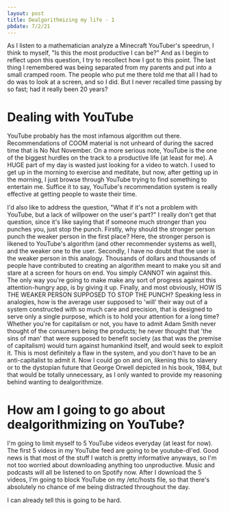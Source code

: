 ```yaml
---
layout: post
title: Dealgorithmizing my life - 1
pbdate: 7/2/21
---
```


As I listen to a mathematician analyze a Minecraft YouTuber's speedrun, I think to myself, "Is this the most productive I can be?" And as I begin to reflect upon this question, I try to recollect how I got to this point. The last thing I remembered was being separated from my parents and put into a small cramped room. The people who put me there told me that all I had to do was to look at a screen, and so I did. But I never recalled time passing by so fast; had it really been 20 years?

# Dealing with YouTube
YouTube probably has the most infamous algorithm out there. Recommendations of COOM material is not unheard of during the sacred time that is No Nut November. On a more serious note, YouTube is the one of the biggest hurdles on the track to a productive life (at least for me). A HUGE part of my day is wasted just looking for a video to watch. I used to get up in the morning to exercise and meditate, but now, after getting up in the morning, I just browse through YouTube trying to find something to entertain me. Suffice it to say, YouTube's recommendation system is really effective at getting people to waste their time. 

I'd also like to address the question, "What if it's not a problem with YouTube, but a lack of willpower on the user's part?" I really don't get that question, since it's like saying that if someone much stronger than you punches you, just stop the punch. Firstly, why should the stronger person punch the weaker person in the first place? Here, the stronger person is likened to YouTube's algorithm (and other recommender systems as well), and the weaker one to the user. Secondly, I have no doubt that the user is the weaker person in this analogy. Thousands of dollars and thousands of people have contributed to creating an algorithm meant to make you sit and stare at a screen for hours on end. You simply CANNOT win against this. The only way you're going to make make any sort of progress against this attention-hungry app, is by giving it up. Finally, and most obviously, HOW IS THE WEAKER PERSON SUPPOSED TO STOP THE PUNCH? Speaking less in analogies, how is the average user supposed to 'will' their way out of a system constructed with so much care and precision, that is designed to serve only a single purpose, which is to hold your attention for a long time? Whether you're for capitalism or not, you have to admit Adam Smith never thought of the consumers being the products; he never thought that 'the sins of man' that were supposed to benefit society (as that was the premise of capitalism) would turn against humankind itself, and would seek to exploit it. This is most definitely a flaw in the system, and you don't have to be an anti-capitalist to admit it. Now I could go on and on, likening this to slavery or to the dystopian future that George Orwell depicted in his book, 1984, but that would be totally unnecessary, as I only wanted to provide my reasoning behind wanting to dealgorithmize.

# How am I going to go about dealgorithmizing on YouTube?
I'm going to limit myself to 5 YouTube videos everyday (at least for now). The first 5 videos in my YouTube feed are going to be youtube-dl'ed. Good news is that most of the stuff I watch is pretty informative anyways, so I'm not too worried about downloading anything too unproductive. Music and podcasts will all be listened to on Spotify now. After I download the 5 videos, I'm going to block YouTube on my /etc/hosts file, so that there's absolutely no chance of me being distracted throughout the day.

I can already tell this is going to be hard.